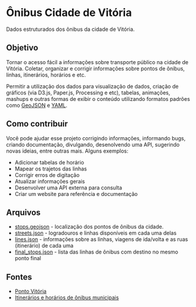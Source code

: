 # Ônibus Cidade de Vitória

Dados estruturados dos ônibus da cidade de Vitória.

## Objetivo

Tornar o acesso fácil a informações sobre transporte público na cidade de Vitória. Coletar, organizar e corrigir informações sobre pontos de ônibus, linhas, itinerários, horários e etc.

Permitir a utilização dos dados para visualização de dados, criação de gráficos (via D3.js, Paper.js, Processing e etc), tabelas, animações, mashups e outras formas de exibir o conteúdo utilizando formatos padrões como [GeoJSON](http://geojson.org/) e [YAML](http://www.yaml.org/).

## Como contribuir

Você pode ajudar esse projeto corrigindo informações, informando bugs, criando documentação, divulgando, desenolvendo uma API, sugerindo novas ideias, entre outras mais. Alguns exemplos:

- Adicionar tabelas de horário
- Mapear os trajetos das linhas
- Corrigir erros de digitação
- Atualizar informações gerais
- Desenvolver uma API externa para consulta
- Criar um website para referência e documentação

## Arquivos

- [stops.geojson](data/stops.geojson) - localização dos pontos de ônibus da cidade.
- [streets.json](data/streets.json) - logradouros e linhas disponíveis em cada uma delas
- [lines.json](data/lines.json) - informações sobre as linhas, viagens de ida/volta e as ruas (itinerário) de cada uma
- [final_stops.json](data/final_stops.json) - lista das linhas de ônibus com destino no mesmo ponto final

## Fontes

- [Ponto Vitória](http://rast.vitoria.es.gov.br/pontovitoria/)
- [Itinerários e horários de ônibus municipais](http://sistemas.vitoria.es.gov.br/redeiti/)

